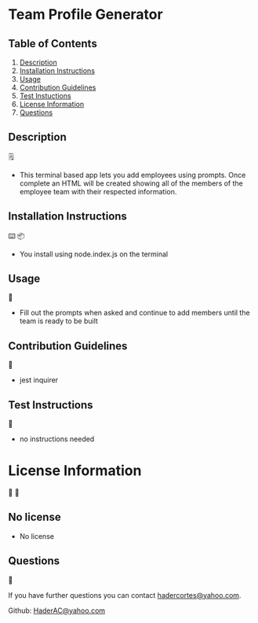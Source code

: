 # Team Profile Generator

## Table of Contents
1. [Description](#description)
2. [Installation Instructions](#installation-instructions)
3. [Usage](#usage)
4. [Contribution Guidelines](#contribution-guidelines)
5. [Test Instuctions](#test-instructions)
6. [License Information](#license-information)
7. [Questions](#questions)


## Description
:spiral_notepad:

* This terminal based app lets you add employees using prompts. Once complete an HTML will be created showing all of the members of the employee team with their respected information.

## Installation Instructions

:keyboard:
:package:
* You install using node.index.js on the terminal

## Usage
:battery:

* Fill out the prompts when asked and continue to add members until the team is ready to be built

## Contribution Guidelines
:link:

* jest inquirer 

## Test Instructions
:open_book:

* no instructions needed

# License Information
:memo:
:pencil:

## No license

* No license

## Questions
:e-mail:

If you have further questions you can contact hadercortes@yahoo.com.

Github: HaderAC@yahoo.com
